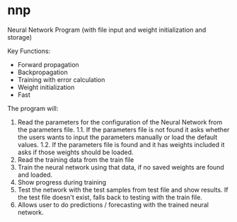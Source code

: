 # nnp

Neural Network Program (with file input and weight initialization and storage)

  Key Functions:
  - Forward propagation
  - Backpropagation
  - Training with error calculation
  - Weight initialization
  - Fast

  The program will:
  1. Read the parameters for the configuration of the Neural Network from the parameters file. 
     1.1. If the parameters file is not found it asks whether the users wants to input the parameters manually or load the default values. 
     1.2. If the parameters file is found and it has weights included it asks if those weights should be loaded. 
  2. Read the training data from the train file
  3. Train the neural network using that data, if no saved weights are found and loaded.
  4. Show progress during training
  5. Test the network with the test samples from test file and show results. 
     If the test file doesn't exist, falls back to testing with the train file.
  6. Allows user to do predictions / forecasting with the trained neural network.